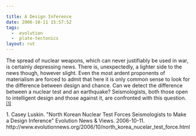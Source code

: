 ```yaml
---

title: A Design Inference
date: 2006-10-11 15:57:52
tags:
  -  evolution
  -  plate-tectonics
layout: rut
---
```


The spread of nuclear weapons, which can never justifiably be used in war, is certainly depressing news.  There is, unexpectedly, a lighter side to the news though, however slight.  Even the most ardent proponents of materialism are forced to admit that here it is only common sense to look for the difference between design and chance. Can we detect the difference between a nuclear test and an earthquake?  Seismologists, both those open to intelligent design and those against it, are confronted with this question.<sup>[\[1\]][ref1]</sup>

<div markdown="1" class="postrefs">
1.  Casey Luskin.  "North Korean Nuclear Test Forces Seismologists to Make a Design Inference" Evolution News &amp; Views.  2006-10-11.  http://www.evolutionnews.org/2006/10/north_korea_nucelar_test_force.html
</div>

[ref1]: http://www.evolutionnews.org/2006/10/north_korea_nucelar_test_force.html "North Korean Nuclear Test Forces Seismologists to Make a Design Inference"

